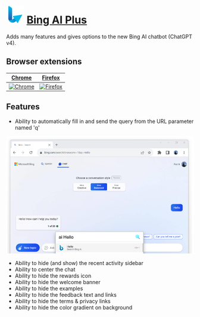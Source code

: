 # ![Icon](package/icon-48.png) [Bing AI Plus](https://chrome.google.com/webstore/detail/bing-ai-plus/fidegdolhcippkeobljodnicbeecghlm)

Adds many features and gives options to the new Bing AI chatbot (ChatGPT v4).

## Browser extensions

[Chrome](https://chrome.google.com/webstore/detail/bing-ai-plus/fidegdolhcippkeobljodnicbeecghlm) | [Firefox](https://addons.mozilla.org/en-US/firefox/addon/bing-ai-plus) |
-- | --
[![Chrome](https://github.com/alrra/browser-logos/raw/main/src/chrome/chrome_128x128.png)](https://chrome.google.com/webstore/detail/bing-ai-plus/fidegdolhcippkeobljodnicbeecghlm) | [![Firefox](https://github.com/alrra/browser-logos/raw/main/src/firefox/firefox_128x128.png)](https://addons.mozilla.org/en-US/firefox/addon/bing-ai-plus) |

## Features

- Ability to automatically fill in and send the query from the URL parameter named 'q'

![query](screenshot-01-chrome.jpg)

- Ability to hide (and show) the recent activity sidebar
- Ability to center the chat
- Ability to hide the rewards icon
- Ability to hide the welcome banner
- Ability to hide the examples
- Ability to hide the feedback text and links
- Ability to hide the terms & privacy links
- Ability to hide the color gradient on background
